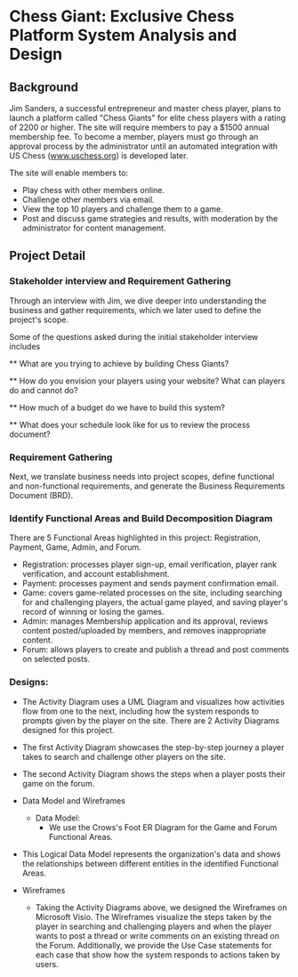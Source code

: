 # Chess Giant: Exclusive Chess Platform System Analysis and Design

## Background
Jim Sanders, a successful entrepreneur and master chess player, plans to launch a platform called "Chess Giants" for elite chess players with a rating of 2200 or higher. The site will require members to pay a $1500 annual membership fee. To become a member, players must go through an approval process by the administrator until an automated integration with US Chess (www.uschess.org) is developed later.

The site will enable members to:

* Play chess with other members online.
* Challenge other members via email.
* View the top 10 players and challenge them to a game.
* Post and discuss game strategies and results, with moderation by the administrator for content management.

## Project Detail
### Stakeholder interview and Requirement Gathering

  Through an interview with Jim, we dive deeper into understanding the business and gather requirements, which we later used to define the project's scope.

  Some of the questions asked during the initial stakeholder interview includes

  ** What are you trying to achieve by building Chess Giants?
 
 ** How do you envision your players using your website? What can players do and cannot do?
 
 ** How much of a budget do we have to build this system?
 
 ** What does your schedule look like for us to review the process document?

### Requirement Gathering

  Next, we translate business needs into project scopes, define functional and non-functional requirements, and generate the Business Requirements Document (BRD).

### Identify Functional Areas and Build Decomposition Diagram
  There are 5 Functional Areas highlighted in this project: Registration, Payment, Game, Admin, and Forum.
 
 * Registration: processes player sign-up, email verification, player rank verification, and account establishment.
 * Payment: processes payment and sends payment confirmation email.
 * Game: covers game-related processes on the site, including searching for and challenging players, the actual game played, and saving player's record of winning or losing the games.
 * Admin: manages Membership application and its approval, reviews content posted/uploaded by members, and removes inappropriate content.
 * Forum: allows players to create and publish a thread and post comments on selected posts.


### Designs: 
* The Activity Diagram uses a UML Diagram and visualizes how activities flow from one to the next, including how the system responds to prompts given by the player on the site. There are 2 Activity Diagrams designed for this project.
 * The first Activity Diagram showcases the step-by-step journey a player takes to search and challenge other players on the site.
 * The second Activity Diagram shows the steps when a player posts their game on the forum.
    
    
* Data Model and Wireframes

  * Data Model:
    * We use the Crows's Foot ER Diagram for the Game and Forum Functional Areas.
 * This Logical Data Model represents the organization's data and shows the relationships between different entities in the identified Functional Areas.


  * Wireframes
    * Taking the Activity Diagrams above, we designed the Wireframes on Microsoft Visio. The Wireframes visualize the steps taken by the player in searching and challenging players and when the player wants to post a thread or write comments on an existing thread on the Forum. Additionally, we provide the Use Case statements for each case that show how the system responds to actions taken by users.
